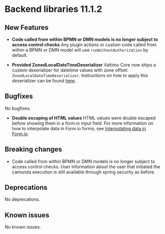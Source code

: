 # Backend libraries 11.1.2

## New Features

* **Code called from within BPMN or DMN models is no longer subject to access control checks** 
  Any plugin actions or custom code called from within a BPMN or DMN model will use `runWithoutAuthorization` by default.

* **Provided ZonedLocalDateTimeDeserializer**
  Valtimo Core now ships a custom deserializer for datetime values with zone offset: `ZonedLocalDateTimeDeserializer`.
  Instructions on how to apply this deserializer can be found [here](/reference/modules/core/zoned-localdatetime-deserializer.md).

## Bugfixes

No bugfixes.

* **Double escaping of HTML values**
  HTML values were double escaped before showing them in a form.io input field. For more information on how to interpolate data in Form.io forms, see [Interpolating data in Form.io](/using-valtimo/forms/interpolating-data-in-formio.md).

## Breaking changes

* Code called from within BPMN or DMN models is no longer subject to access control checks. User information about the user
that initiated the camunda execution is still available through spring security as before.

## Deprecations

No deprecations.

## Known issues

No known issues.
